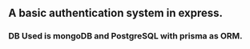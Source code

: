## A basic authentication system in express.

### DB Used is mongoDB and PostgreSQL with prisma as ORM.

